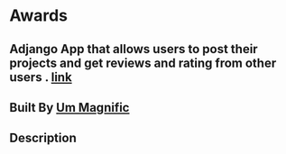 # Awards
## Adjango App that allows users to post their projects and get reviews and rating from other users . [link](https://awardsmag.herokuapp.com/)
## Built By [Um Magnific](https://github.com/Magnific7/)
## Description

